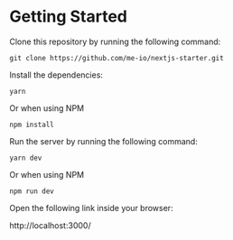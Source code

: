 # Getting Started
Clone this repository by running the following command:

```shell
git clone https://github.com/me-io/nextjs-starter.git
```

Install the dependencies:

```shell
yarn
```

Or when using NPM

```shell
npm install
```

Run the server by running the following command:

```shell
yarn dev
```

Or when using NPM

```shell
npm run dev
```

Open the following link inside your browser:

http://localhost:3000/